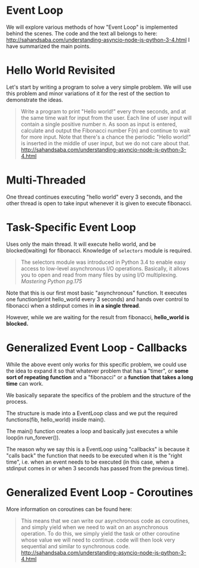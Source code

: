 # Event Loop

We will explore various methods of how "Event Loop" is implemented behind the scenes.
The code and the text all belongs to here: http://sahandsaba.com/understanding-asyncio-node-js-python-3-4.html
I have summarized the main points.

# Hello World Revisited

Let's start by writing a program to solve a very simple problem.
We will use this problem and minor variations of it for the rest of the section to demonstrate the ideas.<p></p>

> Write a program to print "Hello world!" every three seconds,
and at the same time wait for input from the user.
Each line of user input will contain a single positive number n.
As soon as input is entered, calculate and output the Fibonacci number F(n)
and continue to wait for more input.
Note that there's a chance the periodic "Hello world!" is inserted
in the middle of user input, but we do not care about that.
http://sahandsaba.com/understanding-asyncio-node-js-python-3-4.html

# Multi-Threaded
One thread continues executing "hello world" every 3 seconds,
and the other thread is open to take input whenever it is given to execute fibonacci.

# Task-Specific Event Loop
Uses only the main thread. It will execute hello world, and be blocked(waiting) for fibonacci.
Knowledge of `selectors` module is required.

> The selectors module was introduced in Python 3.4
to enable easy access to low-level asynchronous I/O operations.
Basically, it allows you to open and read from many files by using I/O multiplexing.<br>
> _Mastering Python pg.175_

Note that this is our first most basic "asynchronous" function. It executes one function(print hello_world every 3 seconds)
and hands over control to fibonacci when a stdinput comes in **in a single thread**.

However, while we are waiting for the result from fibonacci, **hello_world is blocked.**

# Generalized Event Loop - Callbacks
While the above event only works for this specific problem, we could use the idea
to expand it so that
whatever problem that has a "timer", or **some sort of repeating function**
and a "fibonacci" or a **function that takes a long time** can work.

We basically separate the specifics of the problem and the structure of the process.

The structure is made into a EventLoop class and we put the required functions(fib, hello_world) inside main().

The main() function creates a loop and basically just executes a while loop(in run_forever()).

The reason why we say this is a EventLoop using "callbacks" is because
it "calls back" the function that needs to be executed when it is the "right time", i.e. when an event needs to be executed
(in this case, when a stdinput comes in or when 3 seconds has passed from the previous time).

# Generalized Event Loop - Coroutines
More information on coroutines can be found here:

> This means that we can write our asynchronous code as coroutines,
and simply yield when we need to wait on an asynchronous operation.
To do this, we simply yield the task or other coroutine whose value we will need to continue.
code will then look very sequential and similar to synchronous code.
http://sahandsaba.com/understanding-asyncio-node-js-python-3-4.html


